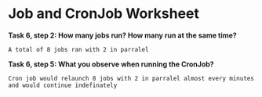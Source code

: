 # Job and CronJob Worksheet

__Task 6, step 2: How many jobs run? How many run at the same time?__


```
A total of 8 jobs ran with 2 in parralel
```

__Task 6, step 5: What you observe when running the CronJob?__

```
Cron job would relaunch 8 jobs with 2 in parralel almost every minutes and would continue indefinately
```